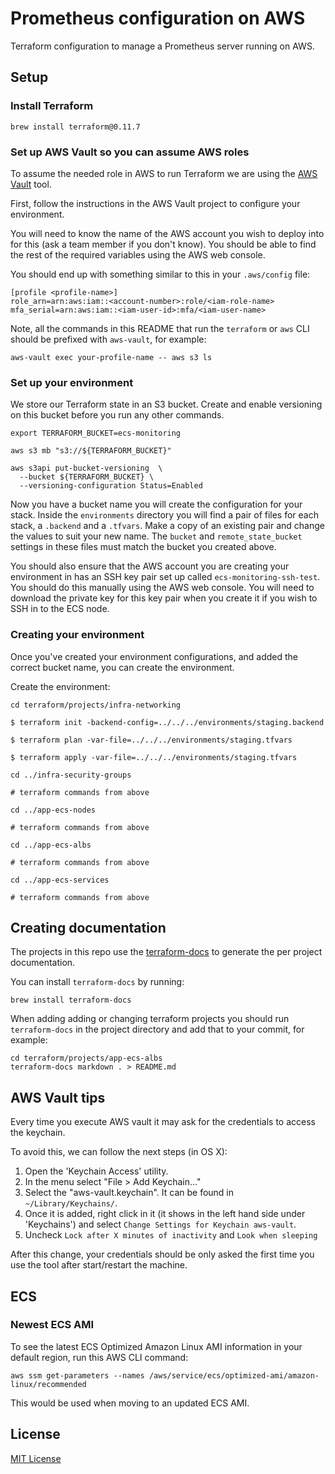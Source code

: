 # Prometheus configuration on AWS #

Terraform configuration to manage a Prometheus server running on AWS.

## Setup ##

### Install Terraform

    brew install terraform@0.11.7

### Set up AWS Vault so you can assume AWS roles

To assume the needed role in AWS to run Terraform we are using the [AWS Vault](https://github.com/99designs/aws-vault) tool.

First, follow the instructions in the AWS Vault project to configure your environment.

You will need to know the name of the AWS account you wish to deploy into for this (ask a team member if you
don't know). You should be able to find the rest of the required variables using the AWS web console.

You should end up with something similar to this in your `.aws/config` file:

    [profile <profile-name>]
    role_arn=arn:aws:iam::<account-number>:role/<iam-role-name>
    mfa_serial=arn:aws:iam::<iam-user-id>:mfa/<iam-user-name>

Note, all the commands in this README that run the `terraform` or `aws` CLI should be prefixed with `aws-vault`,
for example:

    aws-vault exec your-profile-name -- aws s3 ls

### Set up your environment

We store our Terraform state in an S3 bucket. Create
and enable versioning on this bucket before you run any other commands.

    export TERRAFORM_BUCKET=ecs-monitoring

    aws s3 mb "s3://${TERRAFORM_BUCKET}"

    aws s3api put-bucket-versioning  \
      --bucket ${TERRAFORM_BUCKET} \
      --versioning-configuration Status=Enabled

Now you have a bucket name you will create the configuration for your
stack. Inside the `environments` directory you will find a pair of files
for each stack, a `.backend` and a `.tfvars`. Make a copy of an existing
pair and change the values to suit your new name. The `bucket`
and `remote_state_bucket` settings in these files must match the bucket you
created above.

You should also ensure that the AWS account you are creating your environment in has an SSH key pair
set up called `ecs-monitoring-ssh-test`. You should do this manually using the AWS web console. You
will need to download the private key for this key pair when you create it if you wish to SSH in to
the ECS node.

### Creating your environment

Once you've created your environment configurations, and added the
correct bucket name, you can create the environment.

Create the environment:

    cd terraform/projects/infra-networking

    $ terraform init -backend-config=../../../environments/staging.backend

    $ terraform plan -var-file=../../../environments/staging.tfvars

    $ terraform apply -var-file=../../../environments/staging.tfvars

    cd ../infra-security-groups

    # terraform commands from above

    cd ../app-ecs-nodes

    # terraform commands from above

    cd ../app-ecs-albs

    # terraform commands from above

    cd ../app-ecs-services

    # terraform commands from above

## Creating documentation

The projects in this repo use the [terraform-docs](https://github.com/segmentio/terraform-docs)
to generate the per project documentation.

You can install `terraform-docs` by running:

    brew install terraform-docs

When adding adding or changing terraform projects you should run `terraform-docs` 
in the project directory and add that to your commit, for example:

    cd terraform/projects/app-ecs-albs
    terraform-docs markdown . > README.md

## AWS Vault tips

Every time you execute AWS vault it may ask for the credentials to access the keychain.

To avoid this, we can follow the next steps (in OS X):

1. Open the 'Keychain Access' utility.
2. In the menu select "File > Add Keychain..."
3. Select the "aws-vault.keychain". It can be found in `~/Library/Keychains/`.
4. Once it is added, right click in it (it shows in the left hand side under 'Keychains') and select `Change Settings for Keychain aws-vault`.
5. Uncheck `Lock after X minutes of inactivity` and `Look when sleeping`

After this change, your credentials should be only asked the first time you use the tool after start/restart the machine.

## ECS

### Newest ECS AMI

To see the latest ECS Optimized Amazon Linux AMI information in your
default region, run this AWS CLI command:

    aws ssm get-parameters --names /aws/service/ecs/optimized-ami/amazon-linux/recommended

This would be used when moving to an updated ECS AMI.
## License
[MIT License](LICENCE)

